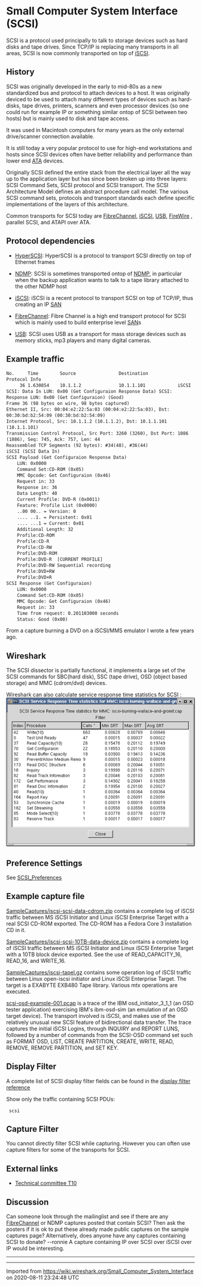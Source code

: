 # Small Computer System Interface (SCSI)

SCSI is a protocol used principally to talk to storage devices such as hard disks and tape drives. Since TCP/IP is replacing many transports in all areas, SCSI is now commonly transported on top of [iSCSI](/iSCSI).

## History

SCSI was originally developed in the early to mid-80s as a new standardized bus and protocol to attach devices to a host. It was originally deviced to be used to attach many different types of devices such as hard-disks, tape drives, printers, scanners and even processor devices (so one could run for example IP or something similar ontop of SCSI between two hosts) but is mainly used to disk and tape access.

It was used in Macintosh computers for many years as the only external drive/scanner connection available.

It is still today a very popular protocol to use for high-end workstations and hosts since SCSI devices often have better reliability and performance than lower end [ATA](/ATA) devices.

Originally SCSI defined the entire stack from the electrical layer all the way up to the application layer but has since been broken up into three layers: SCSI Command Sets, SCSI protocol and SCSI transport. The SCSI Architecture Model defines an abstract procedure call model. The various SCSI command sets, protocols and transport standards each define specific implementations of the layers of this architecture.

Common transports for SCSI today are [FibreChannel](/FibreChannel), [iSCSI](/iSCSI), [USB](/USB), [FireWire](/FireWire) , parallel SCSI, and ATAPI over ATA.

## Protocol dependencies

  - [HyperSCSI](/HyperSCSI): HyperSCSI is a protocol to transport SCSI directly on top of Ethernet frames

  - [NDMP](/NDMP): SCSI is sometimes transported ontop of [NDMP](/NDMP), in particular when the backup application wants to talk to a tape library attached to the other NDMP host

  - [iSCSI](/iSCSI): iSCSI is a recent protocol to transport SCSI on top of TCP/IP, thus creating an IP [SAN](/SAN)

  - [FibreChannel](/FibreChannel): Fibre Channel is a high end transport protocol for SCSI which is mainly used to build enterprise level [SAN](/SAN)s

  - [USB](/USB): SCSI uses USB as a transport for mass storage devices such as memory sticks, mp3 players and many digital cameras.

## Example traffic

    No.     Time        Source                Destination           Protocol Info
         36 1.630854    10.1.1.2              10.1.1.101            iSCSI    SCSI: Data In LUN: 0x00 (Get Configuraion Response Data) SCSI: Response LUN: 0x00 (Get Configuraion) (Good)
    Frame 36 (98 bytes on wire, 98 bytes captured)
    Ethernet II, Src: 00:04:e2:22:5a:03 (00:04:e2:22:5a:03), Dst: 00:30:bd:b2:54:09 (00:30:bd:b2:54:09)
    Internet Protocol, Src: 10.1.1.2 (10.1.1.2), Dst: 10.1.1.101 (10.1.1.101)
    Transmission Control Protocol, Src Port: 3260 (3260), Dst Port: 1086 (1086), Seq: 745, Ack: 757, Len: 44
    Reassembled TCP Segments (92 bytes): #34(48), #36(44)
    iSCSI (SCSI Data In)
    SCSI Payload (Get Configuraion Response Data)
        LUN: 0x0000
        Command Set:CD-ROM (0x05)
        MMC Opcode: Get Configuraion (0x46)
        Request in: 33
        Response in: 36
        Data Length: 40
        Current Profile: DVD-R (0x0011)
        Feature: Profile List (0x0000)
        ..00 00.. = Version: 0
        .... ..1. = Persistent: 0x01
        .... ...1 = Current: 0x01
        Additional Length: 32
        Profile:CD-ROM
        Profile:CD-R
        Profile:CD-RW
        Profile:DVD-ROM
        Profile:DVD-R  [CURRENT PROFILE]
        Profile:DVD-RW Sequential recording
        Profile:DVD+RW
        Profile:DVD+R
    SCSI Response (Get Configuraion)
        LUN: 0x0000
        Command Set:CD-ROM (0x05)
        MMC Opcode: Get Configuraion (0x46)
        Request in: 33
        Time from request: 0.201103000 seconds
        Status: Good (0x00)

From a capture burning a DVD on a iSCSI/MMS emulator I wrote a few years ago.

## Wireshark

The SCSI dissector is partially functional, it implements a large set of the SCSI commands for SBC(hard disk), SSC (tape drive), OSD (object based storage) and MMC (cdrom/dvd) devices.

Wireshark can also calculate service response time statistics for SCSI :  
![scsi\_rst.jpg](uploads/__moin_import__/attachments/Small_Computer_System_Interface/scsi_rst.jpg "scsi_rst.jpg")

## Preference Settings

See [SCSI\_Preferences](/SCSI_Preferences)

## Example capture file

[SampleCaptures/iscsi-scsi-data-cdrom.zip](uploads/__moin_import__/attachments/SampleCaptures/iscsi-scsi-data-cdrom.zip) contains a complete log of iSCSI traffic between MS iSCSI Initiator and Linux iSCSI Enterprise Target with a real SCSI CD-ROM exported. The CD-ROM has a Fedora Core 3 installation CD in it.

[SampleCaptures/iscsi-scsi-10TB-data-device.zip](uploads/__moin_import__/attachments/SampleCaptures/iscsi-scsi-10TB-data-device.zip) contains a complete log of iSCSI traffic between MS iSCSI Initiator and Linux iSCSI Enterprise Target with a 10TB block device exported. See the use of READ\_CAPACITY\_16, READ\_16, and WRITE\_16.

[SampleCaptures/iscsi-tapel.gz](uploads/__moin_import__/attachments/SampleCaptures/iscsi-tapel.gz) contains some operation log of iSCSI traffic between Linux open-iscsi initiator and Linux iSCSI Enterprise Target. The target is a EXABYTE EXB480 Tape library. Various mtx operations are executed.

[scsi-osd-example-001.pcap](uploads/__moin_import__/attachments/Small_Computer_System_Interface/scsi-osd-example-001.pcap) is a trace of the IBM osd\_initiator\_3\_1\_1 (an OSD tester application) exercising IBM's ibm-osd-sim (an emulation of an OSD target device). The transport involved is iSCSI, and makes use of the relatively unusual new SCSI feature of bidirectional data transfer. The trace captures the initial iSCSI Logins, through INQUIRY and REPORT LUNS, followed by a number of commands from the SCSI-OSD command set such as FORMAT OSD, LIST, CREATE PARTITION, CREATE, WRITE, READ, REMOVE, REMOVE PARTITION, and SET KEY.

## Display Filter

A complete list of SCSI display filter fields can be found in the [display filter reference](http://www.wireshark.org/docs/dfref/SCSI/SCSI.html)

Show only the traffic containing SCSI PDUs:

``` 
 scsi 
```

## Capture Filter

You cannot directly filter SCSI while capturing. However you can often use capture filters for some of the transports for SCSI.

## External links

  - [Technical committee T10](http://www.t10.org)

## Discussion

Can someone look through the mailinglist and see if there are any [FibreChannel](/FibreChannel) or NDMP captures posted that contain SCSI? Then ask the posters if it is ok to put these already made public captures on the sample captures page? Alternatively, does anyone have any captures containing SCSI to donate? --ronnie A capture containing IP over SCSI over iSCSI over IP would be interesting.

-----

---

Imported from https://wiki.wireshark.org/Small_Computer_System_Interface on 2020-08-11 23:24:48 UTC
